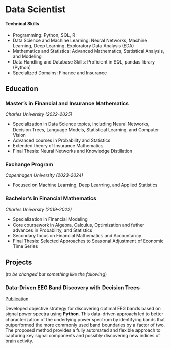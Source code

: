 # Data Scientist

#### Technical Skills
- Programming: Python, SQL, R
- Data Science and Machine Learning: Neural Networks, Machine Learning, Deep Learning, Exploratory Data Analysis (EDA)
- Mathematics and Statistics: Advanced Mathematics, Statistical Analysis, and Modeling
- Data Handling and Database Skills: Proficient in SQL, pandas library (Python)
- Specialized Domains: Finance and Insurance

## Education
### **Master’s in Financial and Insurance Mathematics**
*Charles University (2022-2025)*
- Specialization in Data Science topics, including Neural Networks, Decision Trees, Language Models, Statistical Learning, and Computer Vision
- Advanced courses in Probability and Statistics
- Extended theory of Insurance Mathematics
- Final Thesis: Neural Networks and Knowledge Distillation

### **Exchange Program**
*Copenhagen University (2023-2024)*
- Focused on Machine Learning, Deep Learning, and Applied Statistics

### **Bachelor’s in Financial Mathematics**
*Charles University (2019–2022)*
- Specialization in Financial Modeling
- Core coursework in Algebra, Calculus, Optimization and futher advances in Probability, and Statistics
- Secondary focus on Financial Mathematics and Accountancy
- Final Thesis: Selected Approaches to Seasonal Adjustment of Economic Time Series

## Projects

(_to be changed but something like the following_)

### Data-Driven EEG Band Discovery with Decision Trees
[Publication](https://www.mdpi.com/1424-8220/22/8/3048)

Developed objective strategy for discovering optimal EEG bands based on signal power spectra using **Python**. This data-driven approach led to better characterization of the underlying power spectrum by identifying bands that outperformed the more commonly used band boundaries by a factor of two. The proposed method provides a fully automated and flexible approach to capturing key signal components and possibly discovering new indices of brain activity.

